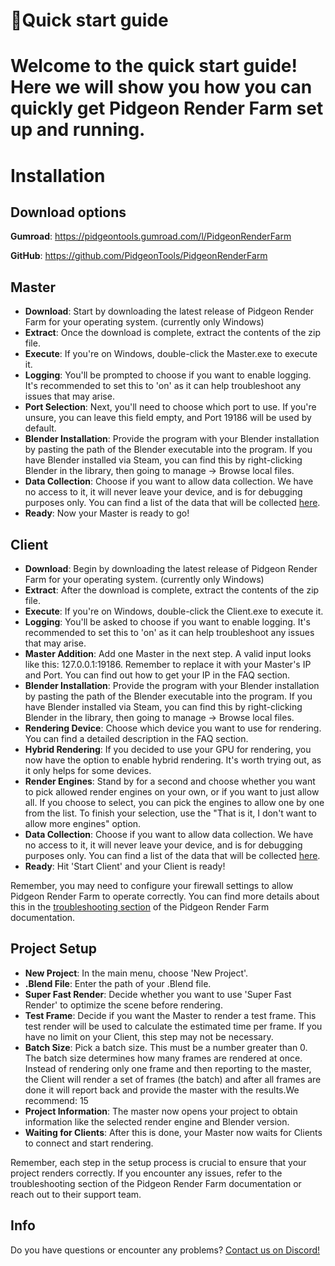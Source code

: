 # 🚀Quick start guide
# Welcome to the quick start guide! Here we will show you how you can quickly get Pidgeon Render Farm set up and running.

# Installation
## Download options
**Gumroad**: https://pidgeontools.gumroad.com/l/PidgeonRenderFarm

**GitHub**: https://github.com/PidgeonTools/PidgeonRenderFarm

## Master
- **Download**: Start by downloading the latest release of Pidgeon Render Farm for your operating system. (currently only Windows)
- **Extract**: Once the download is complete, extract the contents of the zip file.
- **Execute**: If you're on Windows, double-click the Master.exe to execute it.
- **Logging**: You'll be prompted to choose if you want to enable logging. It's recommended to set this to 'on' as it can help troubleshoot any issues that may arise.
- **Port Selection**: Next, you'll need to choose which port to use. If you're unsure, you can leave this field empty, and Port 19186 will be used by default.
- **Blender Installation**: Provide the program with your Blender installation by pasting the path of the Blender executable into the program. If you have Blender installed via Steam, you can find this by right-clicking Blender in the library, then going to manage -> Browse local files.
- **Data Collection**: Choose if you want to allow data collection. We have no access to it, it will never leave your device, and is for debugging purposes only. You can find a list of the data that will be collected [here](FAQ.md#do-you-collect-any-data).
- **Ready**: Now your Master is ready to go!

## Client
- **Download**: Begin by downloading the latest release of Pidgeon Render Farm for your operating system. (currently only Windows)
- **Extract**: After the download is complete, extract the contents of the zip file.
- **Execute**: If you're on Windows, double-click the Client.exe to execute it.
- **Logging**: You'll be asked to choose if you want to enable logging. It's recommended to set this to 'on' as it can help troubleshoot any issues that may arise.
- **Master Addition**: Add one Master in the next step. A valid input looks like this: 127.0.0.1:19186. Remember to replace it with your Master's IP and Port. You can find out how to get your IP in the FAQ section.
- **Blender Installation**: Provide the program with your Blender installation by pasting the path of the Blender executable into the program. If you have Blender installed via Steam, you can find this by right-clicking Blender in the library, then going to manage -> Browse local files.
- **Rendering Device**: Choose which device you want to use for rendering. You can find a detailed description in the FAQ section.
- **Hybrid Rendering**: If you decided to use your GPU for rendering, you now have the option to enable hybrid rendering. It's worth trying out, as it only helps for some devices.
- **Render Engines**: Stand by for a second and choose whether you want to pick allowed render engines on your own, or if you want to just allow all. If you choose to select, you can pick the engines to allow one by one from the list. To finish your selection, use the "That is it, I don't want to allow more engines" option.
- **Data Collection**: Choose if you want to allow data collection. We have no access to it, it will never leave your device, and is for debugging purposes only. You can find a list of the data that will be collected [here](FAQ.md#do-you-collect-any-data).
- **Ready**: Hit 'Start Client' and your Client is ready!

Remember, you may need to configure your firewall settings to allow Pidgeon Render Farm to operate correctly. You can find more details about this in the [troubleshooting section](TROUBLESHOOTING.md#server-socket-wont-start) of the Pidgeon Render Farm documentation.

## Project Setup
- **New Project**: In the main menu, choose 'New Project'.
- **.Blend File**: Enter the path of your .Blend file.
- **Super Fast Render**: Decide whether you want to use 'Super Fast Render' to optimize the scene before rendering.
- **Test Frame**: Decide if you want the Master to render a test frame. This test render will be used to calculate the estimated time per frame. If you have no limit on your Client, this step may not be necessary.
- **Batch Size**: Pick a batch size. This must be a number greater than 0. The batch size determines how many frames are rendered at once. Instead of rendering only one frame and then reporting to the master, the Client will render a set of frames (the batch) and after all frames are done it will report back and provide the master with the results.We recommend: 15
- **Project Information**: The master now opens your project to obtain information like the selected render engine and Blender version.
- **Waiting for Clients**: After this is done, your Master now waits for Clients to connect and start rendering.

Remember, each step in the setup process is crucial to ensure that your project renders correctly. If you encounter any issues, refer to the troubleshooting section of the Pidgeon Render Farm documentation or reach out to their support team.

## Info
Do you have questions or encounter any problems? [Contact us on Discord!](https://discord.gg/cnFdGQP)